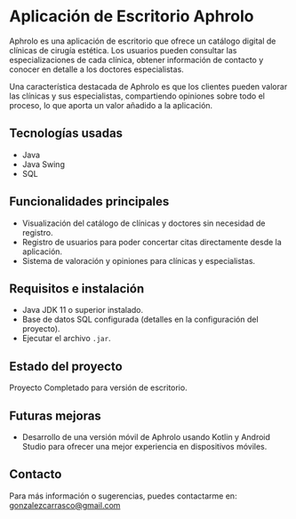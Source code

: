 # Aplicación de Escritorio Aphrolo

Aphrolo es una aplicación de escritorio que ofrece un catálogo digital de clínicas de cirugía estética. Los usuarios pueden consultar las especializaciones de cada clínica, obtener información de contacto y conocer en detalle a los doctores especialistas.

Una característica destacada de Aphrolo es que los clientes pueden valorar las clínicas y sus especialistas, compartiendo opiniones sobre todo el proceso, lo que aporta un valor añadido a la aplicación.

## Tecnologías usadas

- Java  
- Java Swing  
- SQL  

## Funcionalidades principales

- Visualización del catálogo de clínicas y doctores sin necesidad de registro.  
- Registro de usuarios para poder concertar citas directamente desde la aplicación.  
- Sistema de valoración y opiniones para clínicas y especialistas.

## Requisitos e instalación

- Java JDK 11 o superior instalado.  
- Base de datos SQL configurada (detalles en la configuración del proyecto).  
- Ejecutar el archivo `.jar`.

## Estado del proyecto

Proyecto Completado para versión de escritorio. 

## Futuras mejoras

- Desarrollo de una versión móvil de Aphrolo usando Kotlin y Android Studio para ofrecer una mejor experiencia en dispositivos móviles.

## Contacto

Para más información o sugerencias, puedes contactarme en: gonzalezcarrasco@gmail.com
